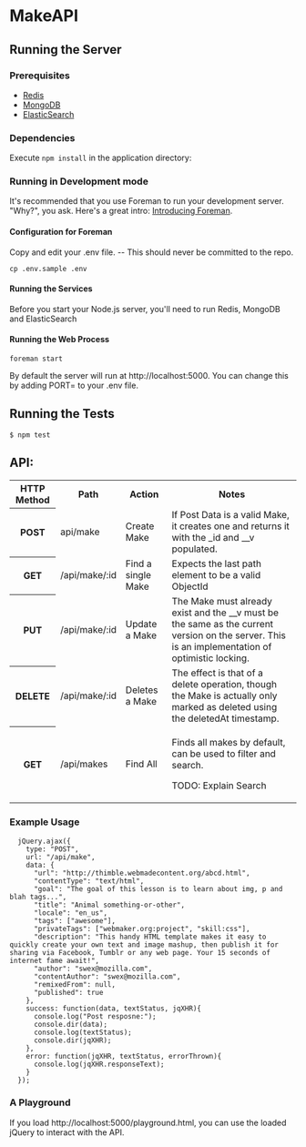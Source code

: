 # MakeAPI

## Running the Server

### Prerequisites

- [Redis](http://redis.io/)
- [MongoDB](http://www.mongodb.org/)
- [ElasticSearch](http://www.elasticsearch.org/)

### Dependencies

Execute `npm install` in the application directory:


### Running in Development mode

It's recommended that you use Foreman to run your development server. "Why?", you ask. Here's a great intro: [Introducing Foreman](http://blog.daviddollar.org/2011/05/06/introducing-foreman.html).

#### Configuration for Foreman

Copy and edit your .env file. -- This should never be committed to the repo.

```
cp .env.sample .env
```

#### Running the Services

Before you start your Node.js server, you'll need to run Redis, MongoDB and ElasticSearch

#### Running the Web Process

```
foreman start
```

By default the server will run at http://localhost:5000. You can change this by adding PORT=<port> to your .env file.

## Running the Tests

```
$ npm test
```

## API:

<table>
  <tr>
    <th>HTTP Method</th>
    <th>Path</th>
    <th>Action</th>
    <th>Notes</th>
  </tr>
  <tr>
    <th>POST</th>
    <td>api/make</td>
    <td>Create Make</td>
    <td>If Post Data is a valid Make, it creates one and returns it with the _id and __v populated.</td>
  </tr>
  <tr>
    <th>GET</th>
    <td>/api/make/:id</td>
    <td>Find a single Make</td>
    <td>Expects the last path element to be a valid ObjectId</td>
  </tr>
  <tr>
    <th>PUT</th>
    <td>/api/make/:id</td>
    <td>Update a Make</td>
    <td>The Make must already exist and the __v must be the same as the current version on the server. This is an implementation of optimistic locking.</td>
  </tr>
  <tr>
    <th>DELETE</th>
    <td>/api/make/:id</td>
    <td>Deletes a Make</td>
    <td>The effect is that of a delete operation, though the Make is actually only marked as deleted using the deletedAt timestamp.</td>
  </tr>
  <tr>
    <th>GET</th>
    <td>/api/makes</td>
    <td>Find All</td>
    <td><p>Finds all makes by default, can be used to filter and search.</p><p>TODO: Explain Search</p></td>
  </tr>
</table>


### Example Usage

```
  jQuery.ajax({
    type: "POST",
    url: "/api/make",
    data: {
      "url": "http://thimble.webmadecontent.org/abcd.html",
      "contentType": "text/html",
      "goal": "The goal of this lesson is to learn about img, p and blah tags...",
      "title": "Animal something-or-other",
      "locale": "en_us",
      "tags": ["awesome"],
      "privateTags": ["webmaker.org:project", "skill:css"],
      "description": "This handy HTML template makes it easy to quickly create your own text and image mashup, then publish it for sharing via Facebook, Tumblr or any web page. Your 15 seconds of internet fame await!",
      "author": "swex@mozilla.com",
      "contentAuthor": "swex@mozilla.com",
      "remixedFrom": null,
      "published": true
    },
    success: function(data, textStatus, jqXHR){
      console.log("Post resposne:");
      console.dir(data);
      console.log(textStatus);
      console.dir(jqXHR);
    },
    error: function(jqXHR, textStatus, errorThrown){
      console.log(jqXHR.responseText);
    }
  });
```


### A Playground

If you load http://localhost:5000/playground.html, you can use the loaded jQuery to interact with the API.
